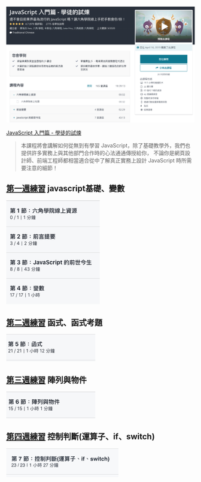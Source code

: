 ![](01.png)

[JavaScript 入門篇 - 學徒的試煉](https://www.udemy.com/course/javascript-learning/)

>本課程將會講解如何從無到有學習 JavaScript，除了基礎教學外，我們也提供許多實務上與其他部門合作時的心法通通傳授給你， 不論你是網頁設計師、前端工程師都相當適合從中了解真正實務上設計 JavaScript 時所需要注意的細節！ 



## [第一週練習](https://zhezheannie.github.io/javascript_practice/week1.html) javascript基礎、變數
![](img/week1.png)

## [第二週練習](https://zhezheannie.github.io/javascript_practice/week2.html) 函式、函式考題
![](img/week2.png)

## [第三週練習](https://zhezheannie.github.io/javascript_practice/week3.html) 陣列與物件
![](img/week3.png)

## [第四週練習](https://zhezheannie.github.io/javascript_practice/week4.html) 控制判斷(運算子、if、switch)
![](img/week4.png)
